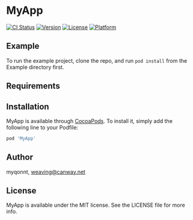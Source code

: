 # MyApp

[![CI Status](https://img.shields.io/travis/myqonnt/MyApp.svg?style=flat)](https://travis-ci.org/myqonnt/MyApp)
[![Version](https://img.shields.io/cocoapods/v/MyApp.svg?style=flat)](https://cocoapods.org/pods/MyApp)
[![License](https://img.shields.io/cocoapods/l/MyApp.svg?style=flat)](https://cocoapods.org/pods/MyApp)
[![Platform](https://img.shields.io/cocoapods/p/MyApp.svg?style=flat)](https://cocoapods.org/pods/MyApp)

## Example

To run the example project, clone the repo, and run `pod install` from the Example directory first.

## Requirements

## Installation

MyApp is available through [CocoaPods](https://cocoapods.org). To install
it, simply add the following line to your Podfile:

```ruby
pod 'MyApp'
```

## Author

myqonnt, weaving@canway.net

## License

MyApp is available under the MIT license. See the LICENSE file for more info.
